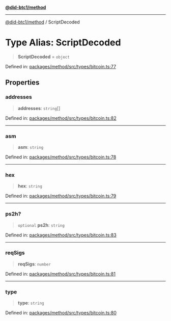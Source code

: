 [**@did-btc1/method**](../README.md)

***

[@did-btc1/method](../globals.md) / ScriptDecoded

# Type Alias: ScriptDecoded

> **ScriptDecoded** = `object`

Defined in: [packages/method/src/types/bitcoin.ts:77](https://github.com/dcdpr/did-btc1-js/blob/751aedd75738c26882a2149e644ae32b9e424707/packages/method/src/types/bitcoin.ts#L77)

## Properties

### addresses

> **addresses**: `string`[]

Defined in: [packages/method/src/types/bitcoin.ts:82](https://github.com/dcdpr/did-btc1-js/blob/751aedd75738c26882a2149e644ae32b9e424707/packages/method/src/types/bitcoin.ts#L82)

***

### asm

> **asm**: `string`

Defined in: [packages/method/src/types/bitcoin.ts:78](https://github.com/dcdpr/did-btc1-js/blob/751aedd75738c26882a2149e644ae32b9e424707/packages/method/src/types/bitcoin.ts#L78)

***

### hex

> **hex**: `string`

Defined in: [packages/method/src/types/bitcoin.ts:79](https://github.com/dcdpr/did-btc1-js/blob/751aedd75738c26882a2149e644ae32b9e424707/packages/method/src/types/bitcoin.ts#L79)

***

### ps2h?

> `optional` **ps2h**: `string`

Defined in: [packages/method/src/types/bitcoin.ts:83](https://github.com/dcdpr/did-btc1-js/blob/751aedd75738c26882a2149e644ae32b9e424707/packages/method/src/types/bitcoin.ts#L83)

***

### reqSigs

> **reqSigs**: `number`

Defined in: [packages/method/src/types/bitcoin.ts:81](https://github.com/dcdpr/did-btc1-js/blob/751aedd75738c26882a2149e644ae32b9e424707/packages/method/src/types/bitcoin.ts#L81)

***

### type

> **type**: `string`

Defined in: [packages/method/src/types/bitcoin.ts:80](https://github.com/dcdpr/did-btc1-js/blob/751aedd75738c26882a2149e644ae32b9e424707/packages/method/src/types/bitcoin.ts#L80)
